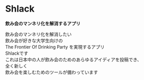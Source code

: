 # Shlack

**飲み会のマンネリ化を解消するアプリ**

飲み会のマンネリ化を解消したい  
飲み会が好きな大学生向けの  
The Frontier Of Drinking Party を実現するアプリ  
Shlackです  
これは日本中の人が飲み会のためのあらゆるアイディアを投稿でき、  
全く新しく  
飲み会を楽しむためのツールが備わっています  
